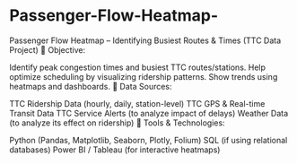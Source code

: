 # Passenger-Flow-Heatmap-
Passenger Flow Heatmap – Identifying Busiest Routes &amp; Times (TTC Data Project)
📌 Objective:

Identify peak congestion times and busiest TTC routes/stations.
Help optimize scheduling by visualizing ridership patterns.
Show trends using heatmaps and dashboards.
📌 Data Sources:

TTC Ridership Data (hourly, daily, station-level)
TTC GPS & Real-time Transit Data
TTC Service Alerts (to analyze impact of delays)
Weather Data (to analyze its effect on ridership)
📌 Tools & Technologies:

Python (Pandas, Matplotlib, Seaborn, Plotly, Folium)
SQL (if using relational databases)
Power BI / Tableau (for interactive heatmaps)

